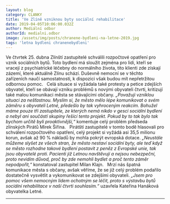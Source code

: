 ```yaml
---
layout: blog
category: CLANKY
title: 'Ve Zlíně vzniknou byty sociální rehabilitace'
date: 2019-04-05T10:06:00.032Z
author: Mediální odbor
authorId: medialni.odbor
image: /assets/img/posts/chranene-bydleni-na-letne-2019.jpg  
tags: 'letna bydleni chranenebydleni'
---
```


Ve čtvrtek 25. dubna Zlínští zastupitelé schválili rozpočtové opatření pro vznik sociálních bytů. Toto bydlení má sloužit zejména pro lidi, kteří se vracejí z psychiatrické léčebny do normálního života, tito klienti zde získají zázemí, které aktuálně Zlínu schází. Duševně nemocní se v těchto zařízeních naučí samostatnosti, k dispozici však budou mít nepřetržitou odbornou pomoc.
 
Celá situace si vyžádala také protesty a petice zdejších obyvatel, kteří se obávají vzniku problémů s novými obyvateli čtvrti, kritizují také malou komunikaci města se stávajícími občany. *„Považuji vzniklou situaci za nešťastnou. Myslím si, že město mělo lépe komunikovat o svém záměru s obyvateli Letné, předešlo by tak vyhroceným reakcím. Bohužel máme pouze tři zastupitele, ze kterých nemá nikdo v gesci sociální bydlení a nebyl ani součástí skupiny řešící tento projekt. Pokud by to tak bylo tak bychom určitě byli proaktivnější,“* komentuje celý problém předseda zlínských Pirátů Mirek Šiřina.
 
Pirátští zastupitelé v tomto bodě hlasovali pro schválení rozpočtového opatření, celý projekt si vyžádá asi 35,5 milionu korun, avšak až 90 % nákladů by mohla pokrýt evropská dotace. *„Neustále můžeme slyšet ze všech stran, že město nestaví sociální byty, ale teď když se město rozhodne takové bydlení postavit z peněz z Evropské unie, tak jsou obyvatelé proti. Pacienti již Letnou navštěvují a nejsou nebezpeční, proto nevidím důvod, proč by zde nemohli bydlet a proč tento záměr nepodpořit,“* konstatoval zastupitel Milan Klajn.
 
Mrzí nás špatná komunikace města s občany, avšak věříme, že se již celý problém podařilo dostatečně vysvětlit a vykomunikovat se zdejšími obyvateli. 
*„Jsem pro pomoc všem nemocným lidem ochotným se léčit, proto s výstavbu bytů sociální rehabilitace v naší čtvrti souhlasím.“* uzavřela Kateřina Hanáková obyvatelka Letné.


- - -
